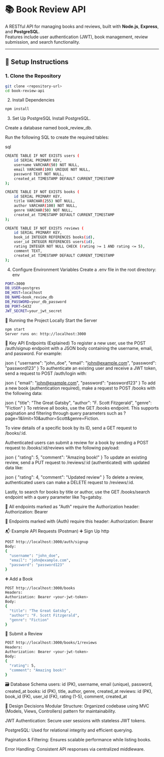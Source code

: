 # 📚 Book Review API

A RESTful API for managing books and reviews, built with **Node.js**, **Express**, and **PostgreSQL**.  
Features include user authentication (JWT), book management, review submission, and search functionality.

---

## 🚀 Setup Instructions

### 1. Clone the Repository

```bash
git clone <repository-url>
cd book-review-api
```

2. Install Dependencies

``` bash
npm install

```

3. Set Up PostgreSQL
Install PostgreSQL.

Create a database named book_review_db.

Run the following SQL to create the required tables:

sql
```bash
CREATE TABLE IF NOT EXISTS users (
    id SERIAL PRIMARY KEY,
    username VARCHAR(50) NOT NULL,
    email VARCHAR(100) UNIQUE NOT NULL,
    password TEXT NOT NULL,
    created_at TIMESTAMP DEFAULT CURRENT_TIMESTAMP
);

CREATE TABLE IF NOT EXISTS books (
    id SERIAL PRIMARY KEY,
    title VARCHAR(255) NOT NULL,
    author VARCHAR(100) NOT NULL,
    genre VARCHAR(50) NOT NULL,
    created_at TIMESTAMP DEFAULT CURRENT_TIMESTAMP
);

CREATE TABLE IF NOT EXISTS reviews (
    id SERIAL PRIMARY KEY,
    book_id INTEGER REFERENCES books(id),
    user_id INTEGER REFERENCES users(id),
    rating INTEGER NOT NULL CHECK (rating >= 1 AND rating <= 5),
    comment TEXT,
    created_at TIMESTAMP DEFAULT CURRENT_TIMESTAMP
);
```
4. Configure Environment Variables
Create a .env file in the root directory:
env
```bash
PORT=3000
DB_USER=postgres
DB_HOST=localhost
DB_NAME=book_review_db
DB_PASSWORD=your_db_password
DB_PORT=5432
JWT_SECRET=your_jwt_secret
```

🧪 Running the Project Locally
Start the Server
```bash
npm start
Server runs on: http://localhost:3000
```
📡 Key API Endpoints (Explained)
To register a new user, use the POST /auth/signup endpoint with a JSON body containing the username, email, and password. For example:

json
{ "username": "john_doe", "email": "john@example.com", "password": "password123" }
To authenticate an existing user and receive a JWT token, send a request to POST /auth/login with:

json
{ "email": "john@example.com", "password": "password123" }
To add a new book (authentication required), make a request to POST /books with the following data:

json
{ "title": "The Great Gatsby", "author": "F. Scott Fitzgerald", "genre": "Fiction" }
To retrieve all books, use the GET /books endpoint. This supports pagination and filtering through query parameters such as ?page=1&limit=10&author=Scott&genre=Fiction.

To view details of a specific book by its ID, send a GET request to /books/:id.

Authenticated users can submit a review for a book by sending a POST request to /books/:id/reviews with the following payload:

json
{ "rating": 5, "comment": "Amazing book!" }
To update an existing review, send a PUT request to /reviews/:id (authenticated) with updated data like:

json
{ "rating": 4, "comment": "Updated review" }
To delete a review, authenticated users can make a DELETE request to /reviews/:id.

Lastly, to search for books by title or author, use the GET /books/search endpoint with a query parameter like ?q=gatsby.

🔐 All endpoints marked as "Auth" require the Authorization header:
Authorization: Bearer <your-jwt-token>

🔐 Endpoints marked with (Auth) require this header:
Authorization: Bearer <your-jwt-token>


📬 Example API Requests (Postman)
➕ Sign Up
http
```bash
POST http://localhost:3000/auth/signup
Body:
{
  "username": "john_doe",
  "email": "john@example.com",
  "password": "password123"
}
```
➕ Add a Book
```bash
POST http://localhost:3000/books
Headers:
Authorization: Bearer <your-jwt-token>
Body:
{
  "title": "The Great Gatsby",
  "author": "F. Scott Fitzgerald",
  "genre": "Fiction"
}
```
💬 Submit a Review
```bash
POST http://localhost:3000/books/1/reviews
Headers:
Authorization: Bearer <your-jwt-token>
Body:
{
  "rating": 5,
  "comment": "Amazing book!"
}

```

🗃️ Database Schema
users: id (PK), username, email (unique), password, created_at
books: id (PK), title, author, genre, created_at
reviews: id (PK), book_id (FK), user_id (FK), rating (1-5), comment, created_at

🧠 Design Decisions
Modular Structure: Organized codebase using MVC (Models, Views, Controllers) pattern for maintainability.

JWT Authentication: Secure user sessions with stateless JWT tokens.

PostgreSQL: Used for relational integrity and efficient querying.

Pagination & Filtering: Ensures scalable performance while listing books.

Error Handling: Consistent API responses via centralized middleware.

